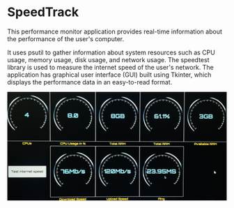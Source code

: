 # SpeedTrack

This performance monitor application provides real-time information about the performance of the user's computer. 

It uses psutil to gather information about system resources such as CPU usage, memory usage, disk usage, and network usage. 
The speedtest library is used to measure the internet speed of the user's network.
The application has graphical user interface (GUI) built using Tkinter, which displays the performance data in an easy-to-read format. 


<img src="https://github.com/Taranum01/SpeedTrack/blob/main/SpeedTrackDemo.jpg" alt="SpeedTrack Demo" />
